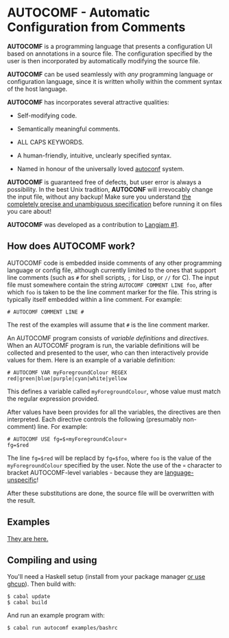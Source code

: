 # AUTOCOMF - Automatic Configuration from Comments

**AUTOCOMF** is a programming language that presents a configuration
UI based on annotations in a source file.  The configuration specified
by the user is then incorporated by automatically modifying the source
file.

**AUTOCOMF** can be used seamlessly with *any* programming language or
configuration language, since it is written wholly within the comment
syntax of the host language.

**AUTOCOMF** has incorporates several attractive qualities:

* Self-modifying code.

* Semantically meaningful comments.

* ALL CAPS KEYWORDS.

* A human-friendly, intuitive, unclearly specified syntax.

* Named in honour of the universally loved
  [autoconf](https://www.gnu.org/software/autoconf/) system.

**AUTOCOMF** is guaranteed free of defects, but user error is always a
possibility.  In the best Unix tradition, **AUTOCONF** will
irrevocably change the input file, without any backup!  Make sure you
understand [the completely precise and unambiguous
specification](https://github.com/athas/autocomf/blob/main/src/Main.hs)
before running it on files you care about!

**AUTOCOMF** was developed as a contribution to [Langjam
#1](https://github.com/langjam/jam0001).

## How does AUTOCOMF work?

AUTOCOMF code is embedded inside comments of any other programming
language or config file, although currently limited to the ones that
support line comments (such as `#` for shell scripts, `;` for Lisp, or
`//` for C).  The input file must somewhere contain the string
`AUTOCOMF COMMENT LINE foo`, after which `foo` is taken to be the line
comment marker for the file.  This string is typically itself embedded
within a line comment.  For example:

```
# AUTOCOMF COMMENT LINE #
```

The rest of the examples will assume that `#` is the line comment
marker.

An AUTOCOMF program consists of *variable definitions* and
*directives*. When an AUTOCOMF program is run, the variable
definitions will be collected and presented to the user, who can then
interactively provide values for them. Here is an example of a
variable definition:

```
# AUTOCOMF VAR myForegroundColour REGEX red|green|blue|purple|cyan|white|yellow
```

This defines a variable called `myForegroundColour`, whose value must
match the regular expression provided.

After values have been provides for all the variables, the directives
are then interpreted.  Each directive controls the following
(presumably non-comment) line.  For example:

```
# AUTOCOMF USE fg=$¤myForegroundColour¤
fg=$red
```

The line `fg=$red` will be replacd by `fg=$foo`, where `foo` is the
value of the `myForegroundColour` specified by the user.  Note the use
of the `¤` character to bracket AUTOCOMF-level variables - because they
are
[language-unspecific](https://en.wikipedia.org/wiki/Currency_sign_(typography))!

After these substitutions are done, the source file will be
overwritten with the result.

## Examples

[They are here.](examples/)

## Compiling and using

You'll need a Haskell setup (install from your package manager [or use
ghcup](https://www.haskell.org/ghcup/)).  Then build with:

```
$ cabal update
$ cabal build
```

And run an example program with:

```
$ cabal run autocomf examples/bashrc
```
